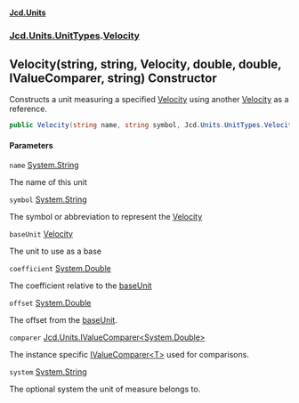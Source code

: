 #### [Jcd.Units](index 'index')
### [Jcd.Units.UnitTypes](Jcd.Units.UnitTypes 'Jcd.Units.UnitTypes').[Velocity](Velocity 'Jcd.Units.UnitTypes.Velocity')

## Velocity(string, string, Velocity, double, double, IValueComparer<double>, string) Constructor

Constructs a unit measuring a specified [Velocity](Velocity 'Jcd.Units.UnitTypes.Velocity') using another [Velocity](Velocity 'Jcd.Units.UnitTypes.Velocity') as a
reference.

```csharp
public Velocity(string name, string symbol, Jcd.Units.UnitTypes.Velocity? baseUnit=null, double coefficient=1.0, double offset=0.0, Jcd.Units.IValueComparer<double>? comparer=null, string system="");
```
#### Parameters

<a name='Jcd.Units.UnitTypes.Velocity.Velocity(string,string,Jcd.Units.UnitTypes.Velocity,double,double,Jcd.Units.IValueComparer_double_,string).name'></a>

`name` [System.String](https://docs.microsoft.com/en-us/dotnet/api/System.String 'System.String')

The name of this unit

<a name='Jcd.Units.UnitTypes.Velocity.Velocity(string,string,Jcd.Units.UnitTypes.Velocity,double,double,Jcd.Units.IValueComparer_double_,string).symbol'></a>

`symbol` [System.String](https://docs.microsoft.com/en-us/dotnet/api/System.String 'System.String')

The symbol or abbreviation to represent the [Velocity](Velocity 'Jcd.Units.UnitTypes.Velocity')

<a name='Jcd.Units.UnitTypes.Velocity.Velocity(string,string,Jcd.Units.UnitTypes.Velocity,double,double,Jcd.Units.IValueComparer_double_,string).baseUnit'></a>

`baseUnit` [Velocity](Velocity 'Jcd.Units.UnitTypes.Velocity')

The unit to use as a base

<a name='Jcd.Units.UnitTypes.Velocity.Velocity(string,string,Jcd.Units.UnitTypes.Velocity,double,double,Jcd.Units.IValueComparer_double_,string).coefficient'></a>

`coefficient` [System.Double](https://docs.microsoft.com/en-us/dotnet/api/System.Double 'System.Double')

The coefficient relative to the [baseUnit](Velocity..ctor.RvhSoaKJHMcvb5d7/jaFUA#Jcd.Units.UnitTypes.Velocity.Velocity(string,string,Jcd.Units.UnitTypes.Velocity,double,double,Jcd.Units.IValueComparer_double_,string).baseUnit 'Jcd.Units.UnitTypes.Velocity.Velocity(string, string, Jcd.Units.UnitTypes.Velocity, double, double, Jcd.Units.IValueComparer<double>, string).baseUnit')

<a name='Jcd.Units.UnitTypes.Velocity.Velocity(string,string,Jcd.Units.UnitTypes.Velocity,double,double,Jcd.Units.IValueComparer_double_,string).offset'></a>

`offset` [System.Double](https://docs.microsoft.com/en-us/dotnet/api/System.Double 'System.Double')

The offset from the [baseUnit](Velocity..ctor.RvhSoaKJHMcvb5d7/jaFUA#Jcd.Units.UnitTypes.Velocity.Velocity(string,string,Jcd.Units.UnitTypes.Velocity,double,double,Jcd.Units.IValueComparer_double_,string).baseUnit 'Jcd.Units.UnitTypes.Velocity.Velocity(string, string, Jcd.Units.UnitTypes.Velocity, double, double, Jcd.Units.IValueComparer<double>, string).baseUnit').

<a name='Jcd.Units.UnitTypes.Velocity.Velocity(string,string,Jcd.Units.UnitTypes.Velocity,double,double,Jcd.Units.IValueComparer_double_,string).comparer'></a>

`comparer` [Jcd.Units.IValueComparer&lt;](IValueComparer_T_ 'Jcd.Units.IValueComparer<T>')[System.Double](https://docs.microsoft.com/en-us/dotnet/api/System.Double 'System.Double')[&gt;](IValueComparer_T_ 'Jcd.Units.IValueComparer<T>')

The instance specific [IValueComparer&lt;T&gt;](IValueComparer_T_ 'Jcd.Units.IValueComparer<T>') used for comparisons.

<a name='Jcd.Units.UnitTypes.Velocity.Velocity(string,string,Jcd.Units.UnitTypes.Velocity,double,double,Jcd.Units.IValueComparer_double_,string).system'></a>

`system` [System.String](https://docs.microsoft.com/en-us/dotnet/api/System.String 'System.String')

The optional system the unit of measure belongs to.